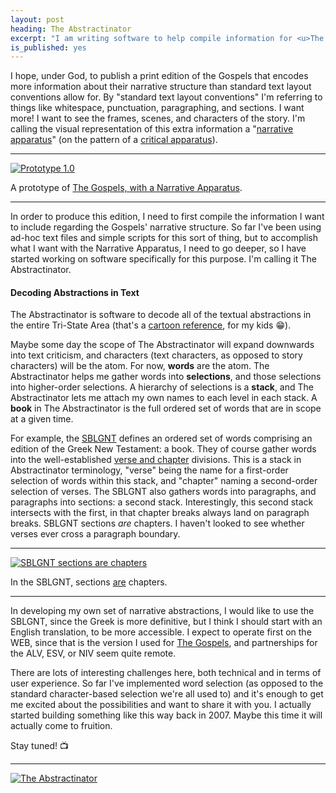 ```yaml
---
layout: post
heading: The Abstractinator
excerpt: "I am writing software to help compile information for <u>The Gospels, with a Narrative Apparatus</u>."
is_published: yes
---
```


I hope, under God, to publish a print edition of the Gospels that encodes more
information about their narrative structure than standard text layout
conventions allow for. By "standard text layout conventions" I'm referring to
things like whitespace, punctuation, paragraphing, and sections. I want more! I
want to see the frames, scenes, and characters of the story. I'm calling the
visual representation of this extra information a "[narrative
apparatus](/a-narrative-apparatus/)" (on the pattern of a [critical
apparatus](https://en.wikipedia.org/wiki/Critical_apparatus)).

---

[![Prototype 1.0](https://raw.githubusercontent.com/gospel-desk/a-narrative-apparatus/master/v1/prototype-1.png)](https://github.com/gospel-desk/a-narrative-apparatus/blob/master/v1/The%20Gospels,%20with%20a%20Narrative%20Apparatus.pdf)

<div class="caption">A prototype of <u>The Gospels, with a Narrative
Apparatus</u>.</div>

---

In order to produce this edition, I need to first compile the information I
want to include regarding the Gospels' narrative structure. So far I've been
using ad-hoc text files and simple scripts for this sort of thing, but to
accomplish what I want with the Narrative Apparatus, I need to go deeper, so I
have started working on software specifically for this purpose. I'm calling it
The Abstractinator.


#### Decoding Abstractions in Text

The Abstractinator is software to decode all of the textual abstractions in the
entire Tri-State Area (that's a [cartoon
reference](https://phineasandferb.fandom.com/wiki/List_of_Doofenshmirtz%27s_schemes_and_inventions),
for my kids 😁).

Maybe some day the scope of The Abstractinator will expand downwards into text
criticism, and characters (text characters, as opposed to story characters)
will be the atom. For now, <b>words</b> are the atom. The Abstractinator helps
me gather words into <b>selections</b>, and those selections into higher-order
selections. A hierarchy of selections is a <b>stack</b>, and The Abstractinator
lets me attach my own names to each level in each stack. A <b>book</b> in
The Abstractinator is the full ordered set of words that are in scope at a
given time.

For example, the [SBLGNT](http://sblgnt.com/) defines an ordered set of words
comprising an edition of the Greek New Testament: a book. They of course gather
words into the well-established [verse and
chapter](https://en.wikipedia.org/wiki/Chapters_and_verses_of_the_Bible)
divisions. This is a stack in Abstractinator terminology, "verse" being the
name for a first-order selection of words within this stack, and "chapter"
naming a second-order selection of verses. The SBLGNT also gathers words into
paragraphs, and paragraphs into sections: a second stack. Interestingly, this
second stack intersects with the first, in that chapter breaks always land on
paragraph breaks. SBLGNT sections _are_ chapters. I haven't looked to see
whether verses ever cross a paragraph boundary.

---

[![SBLGNT sections are chapters](../sblgnt-chapter-section.png)](../sblgnt-chapter-section.png)

<div class="caption">In the SBLGNT, sections <u>are</u> chapters.</div>

---

In developing my own set of narrative abstractions, I would like to use the
SBLGNT, since the Greek is more definitive, but I think I should start with an
English translation, to be more accessible. I expect to operate first on the
WEB, since that is the version I used for [The Gospels](/the-gospels/), and
partnerships for the ALV, ESV, or NIV seem quite remote.

There are lots of interesting challenges here, both technical and in terms of
user experience. So far I've implemented word selection (as opposed to the
standard character-based selection we're all used to) and it's enough to get me
excited about the possibilities and want to share it with you. I actually
started building something like this way back in 2007. Maybe this time it will
actually come to fruition.

Stay tuned! 📺

---

[![The Abstractinator](../the-abstractinator.png)](../the-abstractinator.png)
